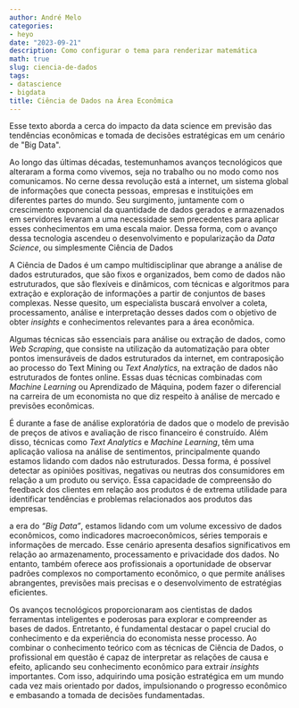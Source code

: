```yaml
---
author: André Melo
categories:
- heyo
date: "2023-09-21"
description: Como configurar o tema para renderizar matemática
math: true
slug: ciencia-de-dados
tags:
- datascience
- bigdata
title: Ciência de Dados na Área Econômica
---
```


Esse texto aborda a cerca do impacto da data science em previsão das tendências econômicas e tomada de decisões estratégicas em um cenário de "Big Data".

<!--more-->

Ao longo das últimas décadas, testemunhamos avanços tecnológicos que alteraram a forma como vivemos, seja no trabalho ou no modo como nos comunicamos. No cerne dessa revolução está a internet, um sistema global de informações que conecta pessoas, empresas e instituições em diferentes partes do mundo. Seu surgimento, juntamente com o crescimento exponencial da quantidade de dados gerados e armazenados em servidores levaram a uma necessidade sem precedentes para aplicar esses conhecimentos em uma escala maior. Dessa forma, com o avanço dessa tecnologia ascendeu o desenvolvimento e popularização da *Data Science*, ou simplesmente Ciência de Dados

A Ciência de Dados é um campo multidisciplinar que abrange a análise de dados estruturados, que são fixos e organizados, bem como de dados não estruturados, que são flexíveis e dinâmicos, com técnicas e algoritmos para extração e exploração de informações a partir de conjuntos de bases complexas. Nesse quesito, um especialista buscará
envolver a coleta, processamento, análise e interpretação desses dados com o objetivo de obter *insights* e conhecimentos relevantes para a área econômica.

Algumas técnicas são essenciais para análise ou extração de dados, como *Web Scraping*, que consiste na utilização da automatização para obter pontos imensuráveis de dados estruturados da internet, em contraposição ao processo do Text Mining ou *Text Analytics*, na extração de dados não estruturados de fontes online. Essas duas técnicas combinadas com *Machine Learning* ou Aprendizado de Máquina, podem fazer o diferencial na carreira de um economista no que diz respeito à análise de mercado e previsões econômicas.

É durante a fase de análise exploratória de dados que o modelo de previsão de preços de ativos e avaliação de risco financeiro é construído. Além disso, técnicas como *Text Analytics* e *Machine Learning*, têm uma aplicação valiosa na análise de sentimentos, principalmente quando estamos lidando com dados não estruturados. Dessa forma, é possível detectar as opiniões positivas, negativas ou neutras dos consumidores em relação a um produto ou serviço. Essa capacidade de compreensão do feedback dos clientes em relação aos produtos é de extrema utilidade para identificar tendências e problemas relacionados aos produtos das empresas.

a era do *“Big Data”*, estamos lidando com um volume excessivo de dados econômicos, como indicadores macroeconômicos, séries temporais e informações de mercado. Esse cenário apresenta desafios significativos em relação ao armazenamento, processamento e privacidade dos dados. No entanto, também oferece aos profissionais a oportunidade de observar padrões complexos no comportamento econômico, o que permite análises abrangentes, previsões mais precisas e o desenvolvimento de estratégias eficientes.

Os avanços tecnológicos proporcionaram aos cientistas de dados ferramentas inteligentes e poderosas para explorar e compreender as bases de dados. Entretanto, é fundamental destacar o papel crucial do conhecimento e da experiência do economista nesse processo. Ao combinar o conhecimento teórico com as técnicas de Ciência de Dados, o profissional em questão é capaz de interpretar as relações de causa e efeito, aplicando seu conhecimento econômico para extrair *insights* importantes. Com isso, adquirindo uma posição estratégica em um mundo cada vez mais orientado por dados, impulsionando o progresso econômico e embasando a tomada de decisões fundamentadas.
